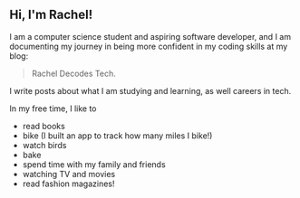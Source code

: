 ## Hi, I'm Rachel!

I am a computer science student and aspiring software developer, and I am documenting my journey in being more confident in my coding skills at my blog: 
>Rachel Decodes Tech. 

I write posts about what I am studying and learning, as well careers in tech. 

In my free time, I like to 
- read books
- bike (I built an app to track how many miles I bike!)
- watch birds 
- bake
- spend time with my family and friends
- watching TV and movies
- read fashion magazines! 

